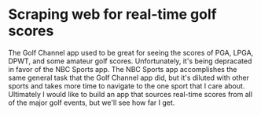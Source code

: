 # Scraping web for real-time golf scores
The Golf Channel app used to be great for seeing the scores of PGA, LPGA, DPWT, and some amateur golf scores. Unfortunately, it's being depracated in favor of the NBC Sports app.
The NBC Sports app accomplishes the same general task that the Golf Channel app did, but it's diluted with other sports and takes more time to navigate to the one sport that I care about. 
Ultimately I would like to build an app that sources real-time scores from all of the major golf events, but we'll see how far I get.
